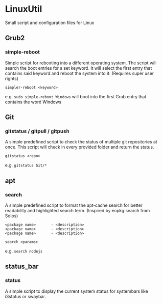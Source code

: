 # LinuxUtil
Small script and configuration files for Linux

## Grub2
### simple-reboot
Simple script for rebooting into a different operating system.
The script will search the boot entries for a set keyword.
It will select the first entry that contains said keyword and reboot the system into it.
(Requires super user rights)

`simpler-reboot <keyword>`

e.g. `sudo simple-reboot Windows` will boot into the first Grub entry that contains the word Windows


## Git
### gitstatus / gitpull / gitpush
A simple predefined script to check the status of multiple git repositories at once.
This script will check in every provided folder and return the status.

`gitstatus <repo>`

e.g. `gitstatus Git/*`


## apt
### search
A simple predefined script to format the apt-cache search for better readability and highlighted search term.
(Inspired by eopkg search from Solos)

```
<package name>       - <description>
<package name>       - <description>
<package name>       - <description>
```

`search <params>`

e.g. `search nodejs
`

## status\_bar
### status
A simple script to display the current system status for systembars like i3status or swaybar.


